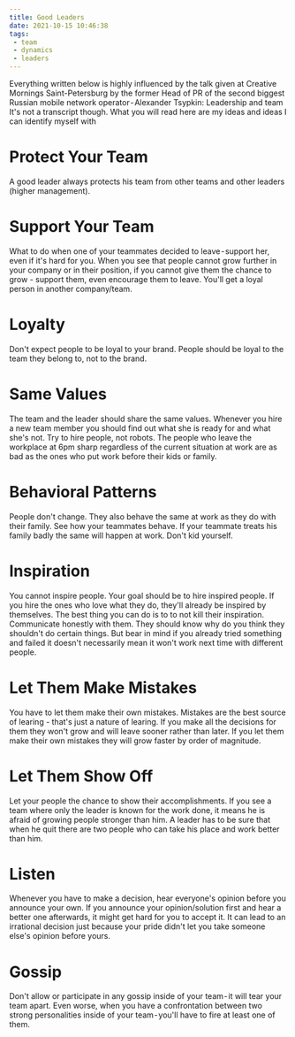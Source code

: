 ```yaml
---
title: Good Leaders
date: 2021-10-15 10:46:38
tags:
 - team
 - dynamics
 - leaders
---
```

Everything written below is highly influenced by the talk given at Creative Mornings Saint-Petersburg by the former Head of PR of the second biggest Russian mobile network operator - Alexander Tsypkin: Leadership and team
It's not a transcript though. What you will read here are my ideas and ideas I can identify myself with

<!-- more -->

# Protect Your Team
A good leader always protects his team from other teams and other leaders (higher management).

# Support Your Team
What to do when one of your teammates decided to leave - support her, even if it's hard for you. When you see that people cannot grow further in your company or in their position, if you cannot give them the chance to grow - support them, even encourage them to leave. You'll get a loyal person in another company/team.
# Loyalty
Don't expect people to be loyal to your brand. People should be loyal to the team they belong to, not to the brand.

# Same Values
The team and the leader should share the same values. Whenever you hire a new team member you should find out what she is ready for and what she's not.
Try to hire people, not robots. The people who leave the workplace at 6pm sharp regardless of the current situation at work are as bad as the ones who put work before their kids or family.

# Behavioral Patterns
People don't change. They also behave the same at work as they do with their family. See how your teammates behave. If your teammate treats his family badly the same will happen at work. Don't kid yourself.

# Inspiration
You cannot inspire people. Your goal should be to hire inspired people. If you hire the ones who love what they do, they'll already be inspired by themselves. The best thing you can do is to to not kill their inspiration.
Communicate honestly with them. They should know why do you think they shouldn't do certain things. But bear in mind if you already tried something and failed it doesn't necessarily mean it won't work next time with different people.

# Let Them Make Mistakes
You have to let them make their own mistakes. Mistakes are the best source of learing - that's just a nature of learing. If you make all the decisions for them they won't grow and will leave sooner rather than later. If you let them make their own mistakes they will grow faster by order of magnitude.

# Let Them Show Off
Let your people the chance to show their accomplishments. If you see a team where only the leader is known for the work done, it means he is afraid of growing people stronger than him. A leader has to be sure that when he quit there are two people who can take his place and work better than him.

# Listen
Whenever you have to make a decision, hear everyone's opinion before you announce your own. If you announce your opinion/solution first and hear a better one afterwards, it might get hard for you to accept it. It can lead to an irrational decision just because your pride didn't let you take someone else's opinion before yours.

# Gossip
Don't allow or participate in any gossip inside of your team - it will tear your team apart. Even worse, when you have a confrontation between two strong personalities inside of your team - you'll have to fire at least one of them.
